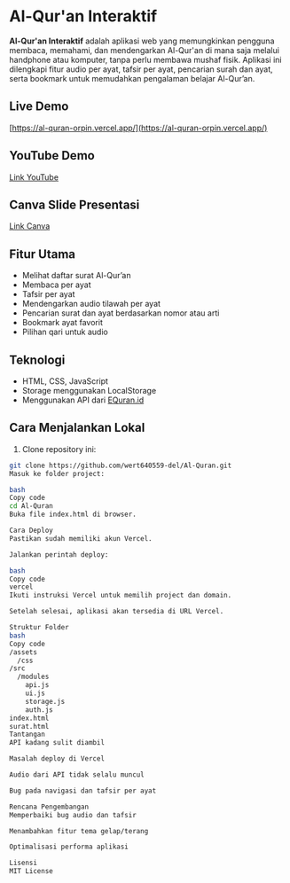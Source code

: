 # Al-Qur'an Interaktif

**Al-Qur'an Interaktif** adalah aplikasi web yang memungkinkan pengguna membaca, memahami, dan mendengarkan Al-Qur'an di mana saja melalui handphone atau komputer, tanpa perlu membawa mushaf fisik. Aplikasi ini dilengkapi fitur audio per ayat, tafsir per ayat, pencarian surah dan ayat, serta bookmark untuk memudahkan pengalaman belajar Al-Qur’an.

## Live Demo
[https://al-quran-orpin.vercel.app/](https://al-quran-orpin.vercel.app/)

## YouTube Demo
[Link YouTube](https://youtu.be/5frU9l9CRk8)

## Canva Slide Presentasi
[Link Canva](https://www.canva.com/design/DAG0WqyWMoY/aNUtOO6v5fcDNRD01G92IQ/edit?utm_content=DAG0WqyWMoY&utm_campaign=designshare&utm_medium=link2&utm_source=sharebutton)

## Fitur Utama
- Melihat daftar surat Al-Qur’an
- Membaca per ayat
- Tafsir per ayat
- Mendengarkan audio tilawah per ayat
- Pencarian surat dan ayat berdasarkan nomor atau arti
- Bookmark ayat favorit
- Pilihan qari untuk audio

## Teknologi
- HTML, CSS, JavaScript
- Storage menggunakan LocalStorage
- Menggunakan API dari [EQuran.id](https://equran.id/api/)

## Cara Menjalankan Lokal
1. Clone repository ini:
```bash
git clone https://github.com/wert640559-del/Al-Quran.git
Masuk ke folder project:

bash
Copy code
cd Al-Quran
Buka file index.html di browser.

Cara Deploy
Pastikan sudah memiliki akun Vercel.

Jalankan perintah deploy:

bash
Copy code
vercel
Ikuti instruksi Vercel untuk memilih project dan domain.

Setelah selesai, aplikasi akan tersedia di URL Vercel.

Struktur Folder
bash
Copy code
/assets
  /css
/src
  /modules
    api.js
    ui.js
    storage.js
    auth.js
index.html
surat.html
Tantangan
API kadang sulit diambil

Masalah deploy di Vercel

Audio dari API tidak selalu muncul

Bug pada navigasi dan tafsir per ayat

Rencana Pengembangan
Memperbaiki bug audio dan tafsir

Menambahkan fitur tema gelap/terang

Optimalisasi performa aplikasi

Lisensi
MIT License
